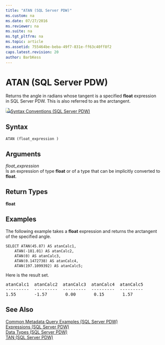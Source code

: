 ```yaml
---
title: "ATAN (SQL Server PDW)"
ms.custom: na
ms.date: 07/27/2016
ms.reviewer: na
ms.suite: na
ms.tgt_pltfrm: na
ms.topic: article
ms.assetid: 755464be-beba-49f7-831e-ff63c40ff8f2
caps.latest.revision: 20
author: BarbKess
---
```

# ATAN (SQL Server PDW)
Returns the angle in radians whose tangent is a specified **float** expression in SQL Server PDW. This is also referred to as the arctangent.  
  
![Topic link icon](../sqlpdw/media/Topic_Link.gif "Topic_Link")[Syntax Conventions &#40;SQL Server PDW&#41;](../sqlpdw/syntax-conventions-sql-server-pdw.md)  
  
## Syntax  
  
```  
ATAN (float_expression )  
```  
  
## Arguments  
*float_expression*  
Is an expression of type **float** or of a type that can be implicitly converted to **float**.  
  
## Return Types  
**float**  
  
## Examples  
The following example takes a **float** expression and returns the arctangent of the specified angle.  
  
```  
SELECT ATAN(45.87) AS atanCalc1,  
    ATAN(-181.01) AS atanCalc2,  
    ATAN(0) AS atanCalc3,  
    ATAN(0.1472738) AS atanCalc4,  
    ATAN(197.1099392) AS atanCalc5;  
```  
  
Here is the result set.  
  
<pre>atanCalc1  atanCalc2  atanCalc3  atanCalc4  atanCalc5  
---------  ---------  ---------  ---------  ---------  
1.55       -1.57       0.00       0.15       1.57</pre>  
  
## See Also  
[Common Metadata Query Examples &#40;SQL Server PDW&#41;](../sqlpdw/common-metadata-query-examples-sql-server-pdw.md)  
[Expressions &#40;SQL Server PDW&#41;](../sqlpdw/expressions-sql-server-pdw.md)  
[Data Types &#40;SQL Server PDW&#41;](../sqlpdw/data-types-sql-server-pdw.md)  
[TAN &#40;SQL Server PDW&#41;](../sqlpdw/tan-sql-server-pdw.md)  
  
